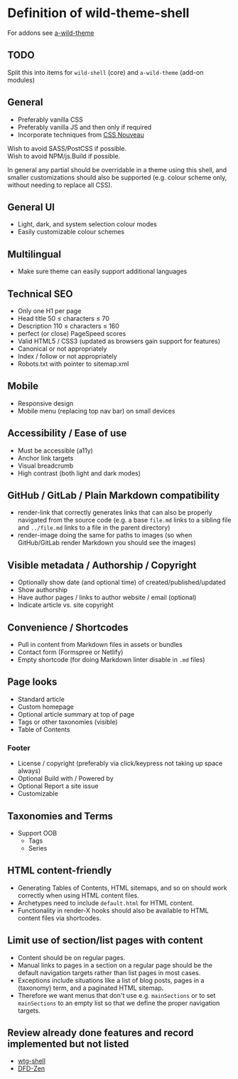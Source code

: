 # Definition of wild-theme-shell

For addons see [a-wild-theme](https://github.com/wildtechgarden/a-wild-theme-mod-hugo)

## TODO

Split this into items for `wild-shell` (core) and `a-wild-theme` (add-on modules)

## General

* Preferably vanilla CSS
* Preferably vanilla JS and then only if required
* Incorporate techniques from [CSS Nouveau](https://www.spicyweb.dev/building-courseware-i-understand/)

Wish to avoid SASS/PostCSS if possible.  
Wish to avoid NPM/js.Build if possible.

In general any partial should be overridable in a theme using this shell,
and smaller customizations should also be supported (e.g. colour scheme only,
without needing to replace all CSS).

## General UI

* Light, dark, and system selection colour modes
* Easily customizable colour schemes

## Multilingual

* Make sure theme can easily support additional languages

## Technical SEO

* Only one H1 per page
* Head title 50 ≤ characters ≤ 70
* Description 110 ≤ characters ≤ 160
* perfect (or close) PageSpeed scores
* Valid HTML5 / CSS3 (updated as browsers gain support for features)
* Canonical or not appropriately
* Index / follow or not appropriately
* Robots.txt with pointer to sitemap.xml

## Mobile

* Responsive design
* Mobile menu (replacing top nav bar) on small devices

## Accessibility / Ease of use

* Must be accessible (a11y)
* Anchor link targets
* Visual breadcrumb
* High contrast (both light and dark modes)

## GitHub / GitLab / Plain Markdown compatibility

* render-link that correctly generates links that can also be properly
navigated from the source code (e.g. a base `file.md` links to a sibling
file and `../file.md` links to a file in the parent directory)
* render-image doing the same for paths to images (so when GitHub/GitLab
render Markdown you should see the images)

## Visible metadata / Authorship / Copyright

* Optionally show date (and optional time) of created/published/updated
* Show authorship
* Have author pages / links to author website / email (optional)
* Indicate article vs. site copyright

## Convenience / Shortcodes

* Pull in content from Markdown files in assets or bundles
* Contact form (Formspree or Netlify)
* Empty shortcode (for doing Markdown linter disable in `.md` files)

## Page looks

* Standard article
* Custom homepage
* Optional article summary at top of page
* Tags or other taxonomies (visible)
* Table of Contents

### Footer

* License / copyright (preferably via click/keypress not taking up space
always)
* Optional Build with / Powered by
* Optional Report a site issue
* Customizable

## Taxonomies and Terms

* Support OOB
	* Tags
	* Series

## HTML content-friendly

* Generating Tables of Contents, HTML sitemaps, and so on should work
correctly when using HTML content files.
* Archetypes need to include `default.html` for HTML content.
* Functionality in render-X hooks should also be available to HTML content
files via shortcodes.

## Limit use of section/list pages with content

* Content should be on regular pages.
* Manual links to pages in a section on a regular page should be the default
navigation targets rather than list pages in most cases.
* Exceptions include situations like a list of blog posts, pages in a
(taxonomy) term, and a paginated HTML sitemap.
* Therefore we want menus that don't use e.g. `mainSections` or to set
`mainSections` to an empty list so that we define the proper navigation
targets.

## Review already done features and record implemented but not listed

* [wtg-shell](https://www.wtg-demos.ca/)
* [DFD-Zen](https://www.zen-theme-hugo-wtg.wtg-demos.ca/)
